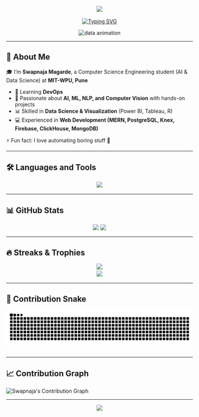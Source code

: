 <!-- Header Banner -->
<p align="center">
  <img src="https://capsule-render.vercel.app/api?type=waving&color=gradient&height=200&section=header&text=Howdy%20👋%20I'm%20Swapnaja&fontSize=40&fontAlignY=35&animation=twinkling&fontColor=fff"/>
</p>

<!-- Typing Animation -->
<p align="center">
  <a href="https://git.io/typing-svg">
    <img src="https://readme-typing-svg.herokuapp.com?font=Fira+Code&weight=600&size=28&pause=1000&color=F72C7D&center=true&vCenter=true&width=800&lines=Hi+%F0%9F%91%8B%2C+I'm+Swapnaja;Full+Stack+Developer+%F0%9F%9A%80;AI+and+Data+Science+Explorer;Data+Explorer+%F0%9F%93%8A" alt="Typing SVG" />
  </a>
</p>

<!-- Animated Data/Coding GIF -->
<p align="center">
  <img src="https://raw.githubusercontent.com/ashutosh1919/ashutosh1919/main/techstack.gif" alt="data animation" width="500"/>
</p>

---

## 🚀 About Me  

🎓 I’m **Swapnaja Magarde**, a Computer Science Engineering student (AI & Data Science) at **MIT-WPU, Pune**  
- 🌱 Learning **DevOps**  
- 🤖 Passionate about **AI, ML, NLP, and Computer Vision** with hands-on projects
- 📊 Skilled in **Data Science & Visualization** (Power BI, Tableau, R)
- 💻 Experienced in **Web Development (MERN, PostgreSQL, Knex, Firebase, ClickHouse, MongoDB)**

⚡ Fun fact: I love automating boring stuff 🤖  

---

## 🛠️ Languages and Tools  
<p align="center">
  <img src="https://skillicons.dev/icons?i=js,ts,html,css,tailwind,react,nextjs,nodejs,express,npm,postgres,mysql,mongodb,python,r,tensorflow,opencv,java,c,aws,git,github,docker,vscode,figma" />
</p>

---

## 📊 GitHub Stats
<div align="center">
  <img src="https://github-readme-stats.vercel.app/api?username=Swapnaja964&show_icons=true&theme=radical&count_private=true&include_all_commits=true" height="180" />
  <img src="https://github-readme-stats.vercel.app/api/top-langs/?username=Swapnaja964&layout=compact&theme=radical" height="180" />
</div>


---

## 🔥 Streaks & Trophies  
<div align="center">
  <img src="https://streak-stats.demolab.com?user=Swapnaja964&theme=radical&border_radius=8" height="180"/>
</div>

<div align="center">
  <img src="https://github-profile-trophy.vercel.app/?username=Swapnaja964&theme=radical&no-frame=true&row=1&column=6" />
</div>

---

## 🐍 Contribution Snake  
<div align="center">
  <img src="https://github.com/Swapnaja964/Swapnaja964/blob/output/snake.svg" alt="snake animation"/>
</div>

---

## 📈 Contribution Graph
![Swapnaja's Contribution Graph](https://github-readme-activity-graph.vercel.app/graph?username=Swapnaja964&bg_color=0d1117&color=00ffff&line=00ffff&point=ffffff&area=true&hide_border=true)

---

<!-- Footer Banner -->
<p align="center">
  <img src="https://capsule-render.vercel.app/api?type=waving&color=gradient&height=100&section=footer"/>
</p>
